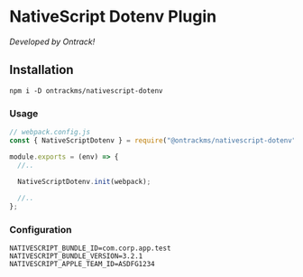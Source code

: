 # NativeScript Dotenv Plugin

_Developed by Ontrack!_

## Installation

`npm i -D ontrackms/nativescript-dotenv`

### Usage

```javascript
// webpack.config.js
const { NativeScriptDotenv } = require("@ontrackms/nativescript-dotenv");

module.exports = (env) => {
  //..

  NativeScriptDotenv.init(webpack);
  
  //..
};
```

### Configuration

```.env
NATIVESCRIPT_BUNDLE_ID=com.corp.app.test
NATIVESCRIPT_BUNDLE_VERSION=3.2.1
NATIVESCRIPT_APPLE_TEAM_ID=ASDFG1234
```
